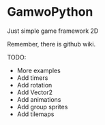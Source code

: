 # GamwoPython
Just simple game framework 2D

Remember, there is github wiki.

TODO:
  - More examples
  - Add timers
  - Add rotation
  - Add Vector2
  - Add animations
  - Add group sprites
  - Add tilemaps
